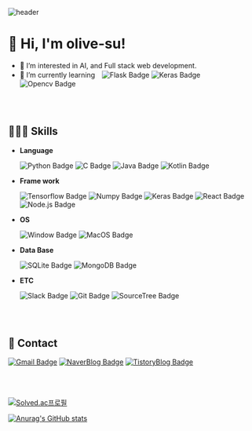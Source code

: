 ![header](https://capsule-render.vercel.app/api?type=waving&color=auto&height=300&section=header&text=olive-su&fontSize=90&animation=fadeIn&fontAlignY=38&desc=I'm%20always%20eager%20to%20learn%20new%20skills😉&descAlignY=51&descAlign=62)


# 👋 Hi, I'm olive-su!

- 👀 I’m interested in AI, and Full stack web development.
- 🌱 I’m currently learning　![Flask Badge](https://img.shields.io/badge/Flask-000000?style=flat-square&logo=Flask&logoColor=white) ![Keras Badge](https://img.shields.io/badge/Keras-d00000?style=flat-square&logo=Keras&logoColor=white) ![Opencv Badge](https://img.shields.io/badge/Opencv-5C3EE8?style=flat-square&logo=Opencv&logoColor=white)


### 　

## 🙋🏻‍♀️ Skills

- **Language**

  ![Python Badge](https://img.shields.io/badge/Python-3776AB?style=flat-square&logo=Python&logoColor=white) ![C Badge](https://img.shields.io/badge/C-A8B9CC?style=flat-square&logo=C&logoColor=white) ![Java Badge](https://img.shields.io/badge/Java-007396?style=flat-square&logo=Java&logoColor=white) ![Kotlin Badge](https://img.shields.io/badge/Kotlin-0095D5?style=flat-square&logo=Kotlin&logoColor=white)

- **Frame work**

  ![Tensorflow Badge](https://img.shields.io/badge/Tensorflow-FF6F00?style=flat-square&logo=Tensorflow&logoColor=white) ![Numpy Badge](https://img.shields.io/badge/Numpy-013243?style=flat-square&logo=Numpy&logoColor=white) ![Keras Badge](https://img.shields.io/badge/Keras-d00000?style=flat-square&logo=Keras&logoColor=white) ![React Badge](https://img.shields.io/badge/React-61DAFB?style=flat-square&logo=React&logoColor=white) ![Node.js Badge](https://img.shields.io/badge/Node.js-339933?style=flat-square&logo=Node.js&logoColor=white)

- **OS**

  ![Window Badge](https://img.shields.io/badge/Windows-0078D6?style=flat-square&logo=Windows&logoColor=white) ![MacOS Badge](https://img.shields.io/badge/MacOS-000000?style=flat-square&logo=MacOS&logoColor=white)

- **Data Base**

  ![SQLite Badge](https://img.shields.io/badge/SQLite-003B57?style=flat-square&logo=SQLite&logoColor=white) ![MongoDB Badge](https://img.shields.io/badge/MongoDB-47A248?style=flat-square&logo=MongoDB&logoColor=white)

- **ETC**

  ![Slack Badge](https://img.shields.io/badge/Slack-4A154B?style=flat-square&logo=Slack&logoColor=white) ![Git Badge](https://img.shields.io/badge/Git-F05032?style=flat-square&logo=Git&logoColor=white) ![SourceTree Badge](https://img.shields.io/badge/SourceTree-0053e3?style=flat-square&logo=SourceTree&logoColor=white)

### 　

## 💬 Contact

[![Gmail Badge](https://img.shields.io/badge/Gmail-EA4335?style=flat-square&logo=Gmail&logoColor=white&link=mailto:1466su@gmail.com)](mailto:1466su@gmail.com)  [![NaverBlog Badge](https://img.shields.io/badge/DailyBlog-03C75A?style=flat-square&logo=Naver&logoColor=white&link=https://blog.naver.com/1466su)](https://blog.naver.com/1466su) [![TistoryBlog Badge](https://img.shields.io/badge/TechNote-00A98F?style=flat-square&logo=About.me&logoColor=white&link=https://olive-su.tistory.com/)](https://olive-su.tistory.com/)


### 　

[![Solved.ac프로필](http://mazassumnida.wtf/api/v2/generate_badge?boj=olive_su)](https://solved.ac/olive-su)

[![Anurag's GitHub stats](https://github-readme-stats.vercel.app/api?username=olive-su&show_icons=true&theme=dracula)](https://github.com/anuraghazra/github-readme-stats)
